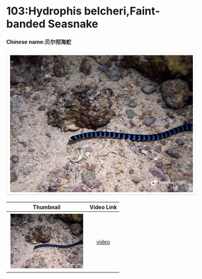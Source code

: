 # 103:Hydrophis belcheri,Faint-banded Seasnake

#### Chinese name:贝尔彻海蛇

![](../../.gitbook/assets/hydrophis-belcheri.jpg)

| Thumbnail | Video Link |
| :---: | :---: |
| ![](../../.gitbook/assets/small-hydrophis-belcheri.jpg)  | [video](https://drive.google.com/open?id=1k2SPhj4TCowPuSEAbnHdnokPQcJxIrko) |

